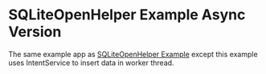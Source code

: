# SQLiteOpenHelper Example Async Version

The same example app as [SQLiteOpenHelper Example](https://github.com/terracotta-ko/Android_Treasure_House/tree/master/SQLiteOpenHelperExample) except this example uses IntentService to insert data in worker thread.
